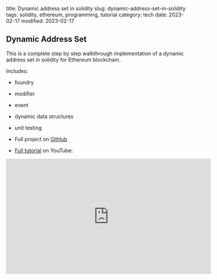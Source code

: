 title: Dynamic address set in solidity
slug: dynamic-address-set-in-solidity
tags: solidity, ethereum, programming, tutorial
category: tech
date: 2023-02-17
modified: 2023-02-17

## Dynamic Address Set

This is a complete step by step walkthrough implementation of a dynamic address set in solidity for Ethereum blockchain.

Includes:

* foundry
* modifier
* event
* dynamic data structures
* unit testing

* Full project on [GitHub](https://github.com/jac18281828/address_set)
* [Full tutorial](https://youtu.be/NJOI4sD9Q_Y) on YouTube:

<iframe width="560" height="315" src="https://www.youtube.com/embed/NJOI4sD9Q_Y" title="YouTube video player" frameborder="0" allow="accelerometer; autoplay; clipboard-write; encrypted-media; gyroscope; picture-in-picture; web-share" allowfullscreen></iframe>
